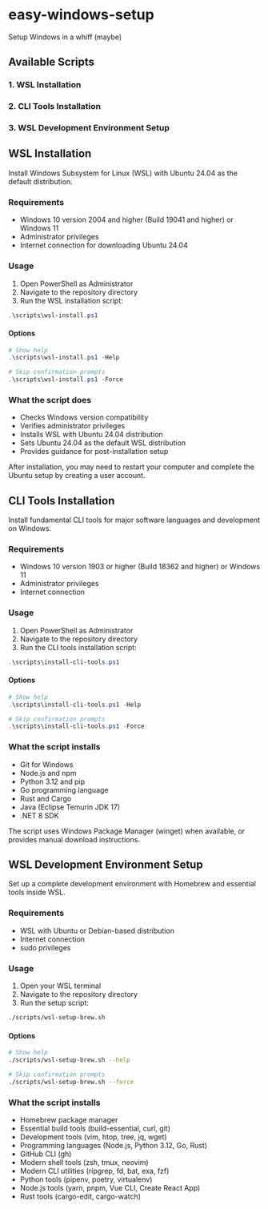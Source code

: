 # easy-windows-setup
Setup Windows in a whiff (maybe)

## Available Scripts

### 1. WSL Installation
### 2. CLI Tools Installation  
### 3. WSL Development Environment Setup

## WSL Installation

Install Windows Subsystem for Linux (WSL) with Ubuntu 24.04 as the default distribution.

### Requirements
- Windows 10 version 2004 and higher (Build 19041 and higher) or Windows 11
- Administrator privileges
- Internet connection for downloading Ubuntu 24.04

### Usage

1. Open PowerShell as Administrator
2. Navigate to the repository directory
3. Run the WSL installation script:

```powershell
.\scripts\wsl-install.ps1
```

#### Options

```powershell
# Show help
.\scripts\wsl-install.ps1 -Help

# Skip confirmation prompts
.\scripts\wsl-install.ps1 -Force
```

### What the script does

- Checks Windows version compatibility
- Verifies administrator privileges
- Installs WSL with Ubuntu 24.04 distribution
- Sets Ubuntu 24.04 as the default WSL distribution
- Provides guidance for post-installation setup

After installation, you may need to restart your computer and complete the Ubuntu setup by creating a user account.

## CLI Tools Installation

Install fundamental CLI tools for major software languages and development on Windows.

### Requirements
- Windows 10 version 1903 or higher (Build 18362 and higher) or Windows 11
- Administrator privileges
- Internet connection

### Usage

1. Open PowerShell as Administrator
2. Navigate to the repository directory
3. Run the CLI tools installation script:

```powershell
.\scripts\install-cli-tools.ps1
```

#### Options

```powershell
# Show help
.\scripts\install-cli-tools.ps1 -Help

# Skip confirmation prompts
.\scripts\install-cli-tools.ps1 -Force
```

### What the script installs

- Git for Windows
- Node.js and npm
- Python 3.12 and pip
- Go programming language
- Rust and Cargo
- Java (Eclipse Temurin JDK 17)
- .NET 8 SDK

The script uses Windows Package Manager (winget) when available, or provides manual download instructions.

## WSL Development Environment Setup

Set up a complete development environment with Homebrew and essential tools inside WSL.

### Requirements
- WSL with Ubuntu or Debian-based distribution
- Internet connection
- sudo privileges

### Usage

1. Open your WSL terminal
2. Navigate to the repository directory
3. Run the setup script:

```bash
./scripts/wsl-setup-brew.sh
```

#### Options

```bash
# Show help
./scripts/wsl-setup-brew.sh --help

# Skip confirmation prompts
./scripts/wsl-setup-brew.sh --force
```

### What the script installs

- Homebrew package manager
- Essential build tools (build-essential, curl, git)
- Development tools (vim, htop, tree, jq, wget)
- Programming languages (Node.js, Python 3.12, Go, Rust)
- GitHub CLI (gh)
- Modern shell tools (zsh, tmux, neovim)
- Modern CLI utilities (ripgrep, fd, bat, exa, fzf)
- Python tools (pipenv, poetry, virtualenv)
- Node.js tools (yarn, pnpm, Vue CLI, Create React App)
- Rust tools (cargo-edit, cargo-watch)
